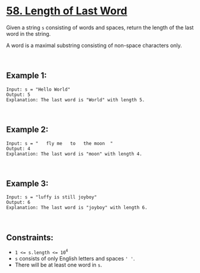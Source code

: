 # [58. Length of Last Word](https://leetcode.com/problems/length-of-last-word)

Given a string `s` consisting of words and spaces, return the length of the last word in the string.

A word is a maximal 
substring
 consisting of non-space characters only.

<br />

## Example 1:
```
Input: s = "Hello World"
Output: 5
Explanation: The last word is "World" with length 5.
```

<br />

## Example 2:
```
Input: s = "   fly me   to   the moon  "
Output: 4
Explanation: The last word is "moon" with length 4.
```

<br />

## Example 3:
```
Input: s = "luffy is still joyboy"
Output: 6
Explanation: The last word is "joyboy" with length 6.
```

<br />

## Constraints:
- `1 <= s.length <= 10`<sup>`4`</sup>
- `s` consists of only English letters and spaces `' '`.
- There will be at least one word in `s`.
